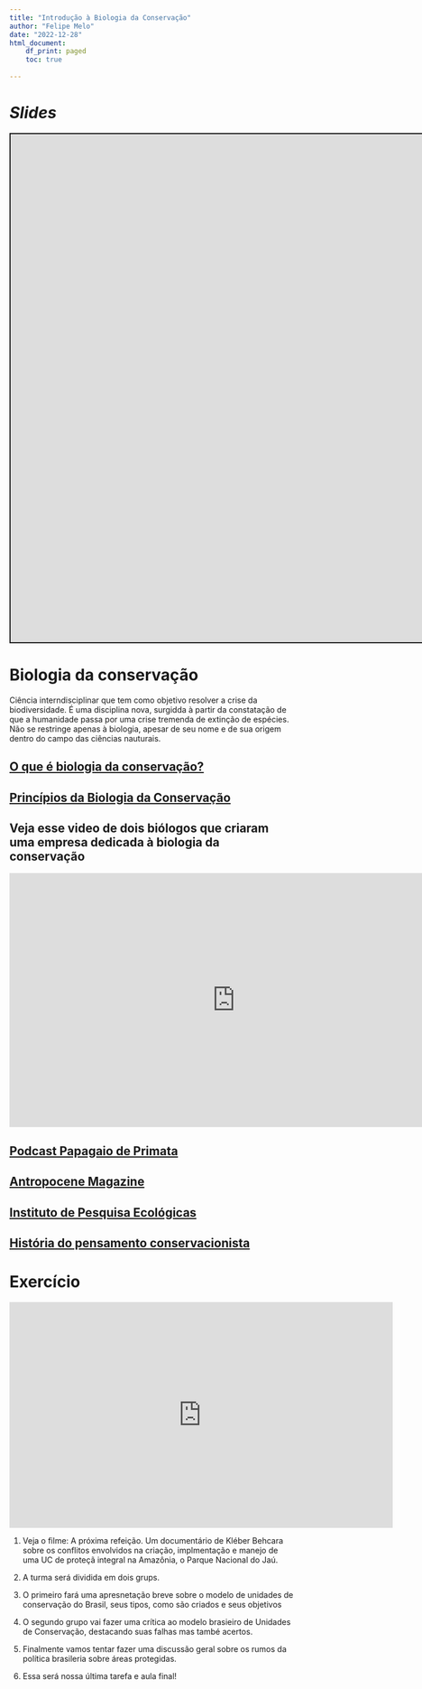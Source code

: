 ```yaml
---
title: "Introdução à Biologia da Conservação"
author: "Felipe Melo"
date: "2022-12-28"
html_document:
    df_print: paged
    toc: true
    
---
```


<script src="/rmarkdown-libs/clipboard/clipboard.min.js"></script>
<link href="/rmarkdown-libs/shareon/shareon.min.css" rel="stylesheet" />
<script src="/rmarkdown-libs/shareon/shareon.min.js"></script>
<link href="/rmarkdown-libs/xaringanExtra-shareagain/shareagain.css" rel="stylesheet" />
<script src="/rmarkdown-libs/xaringanExtra-shareagain/shareagain.js"></script>
<script src="/rmarkdown-libs/fitvids/fitvids.min.js"></script>

# *Slides*

<div class="shareagain" style="min-width:300px;margin:1em auto;" data-exeternal="1">
<iframe src="https://ecoaplic.org/slides_aulas/eco_geral2/aula4_biocons.html#1" width="1600" height="900" style="border:2px solid currentColor;" loading="lazy" allowfullscreen></iframe>
<script>fitvids('.shareagain', {players: 'iframe'});</script>
</div>

# Biologia da conservação

Ciência interndisciplinar que tem como objetivo resolver a crise da biodiversidade. É uma disciplina nova, surgidda à partir da constatação de que a humanidade passa por uma crise tremenda de extinção de espécies. Não se restringe apenas à biologia, apesar de seu nome e de sua origem dentro do campo das ciências nauturais.

## [O que é biologia da conservação?](https://www.oeco.org.br/dicionario-ambiental/28367-o-que-e-a-biologia-da-conservacao/#:~:text=Os%20bi%C3%B3logos%20da%20conserva%C3%A7%C3%A3o%20pesquisam,bem%2Destar%20da%20sociedade%20humana.)

## [Princípios da Biologia da Conservação](https://conbio.org/images/content_prof_dev/conservation_literacy_portuguese.pdf)

## Veja esse video de dois biólogos que criaram uma empresa dedicada à biologia da conservação

<iframe width="800" height="450" src="https://www.youtube.com/embed/WjJdvr12Y7Q" title="YouTube video player" frameborder="0" allow="accelerometer; autoplay; clipboard-write; encrypted-media; gyroscope; picture-in-picture" allowfullscreen>
</iframe>

## [Podcast Papagaio de Primata](https://biologiadaconservacao.com.br/papagaiodeprimata)

## [Antropocene Magazine](https://www.anthropocenemagazine.org/)

## [Instituto de Pesquisa Ecológicas](https://www.ipe.org.br/?gclid=CjwKCAjw3_KIBhA2EiwAaAAliqw-yD_l6hPNXm28xmGB9VKDd6aaW1QFnUsmjCv3ZUH8Gc8PUSY0ZhoCc1IQAvD_BwE)

## [História do pensamento conservacionista](https://www.scielo.br/j/his/a/LZyXDZjgmVh4ssHfPPNrGHd/?lang=pt)

# Exercício

<iframe width="680" height="400" src="https://www.youtube.com/embed/IrfLtP9C6K8" title="YouTube video player" frameborder="0" allow="accelerometer; autoplay; clipboard-write; encrypted-media; gyroscope; picture-in-picture" allowfullscreen>
</iframe>

1.  Veja o filme: A próxima refeição. Um documentário de Kléber Behcara sobre os conflitos envolvidos na criação, implmentação e manejo de uma UC de proteçã integral na Amazônia, o Parque Nacional do Jaú.

2.  A turma será dividida em dois grups.

3.  O primeiro fará uma apresnetação breve sobre o modelo de unidades de conservação do Brasil, seus tipos, como são criados e seus objetivos

4.  O segundo grupo vai fazer uma crítica ao modelo brasieiro de Unidades de Conservação, destacando suas falhas mas també acertos.

5.  Finalmente vamos tentar fazer uma discussão geral sobre os rumos da política brasileria sobre áreas protegidas.

6.  Essa será nossa última tarefa e aula final!
